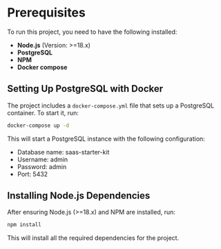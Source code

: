 # Prerequisites

To run this project, you need to have the following installed:

- **Node.js** (Version: >=18.x)
- **PostgreSQL**
- **NPM**
- **Docker compose**

## Setting Up PostgreSQL with Docker

The project includes a `docker-compose.yml` file that sets up a PostgreSQL container. To start it, run:

```bash
docker-compose up -d
```

This will start a PostgreSQL instance with the following configuration:

- Database name: saas-starter-kit
- Username: admin
- Password: admin
- Port: 5432

## Installing Node.js Dependencies

After ensuring Node.js (>=18.x) and NPM are installed, run:

```bash
npm install
```

This will install all the required dependencies for the project.
